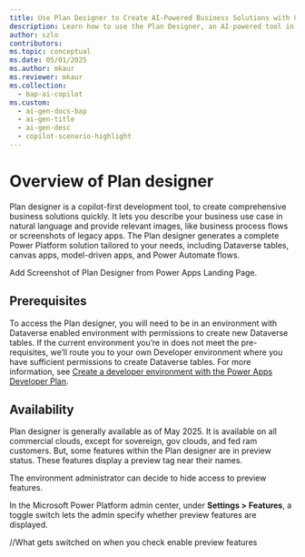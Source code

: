 ```yaml
---
title: Use Plan Designer to Create AI-Powered Business Solutions with Copilot
description: Learn how to use the Plan Designer, an AI-powered tool in Power Platform, to create comprehensive business solutions with Dataverse, canvas apps, and Power Automate flows.
author: szlo
contributors:
ms.topic: conceptual
ms.date: 05/01/2025
ms.author: mkaur
ms.reviewer: mkaur
ms.collection:
  - bap-ai-copilot
ms.custom:
  - ai-gen-docs-bap
  - ai-gen-title
  - ai-gen-desc
  - copilot-scenario-highlight
---
```


# Overview of Plan designer

Plan designer is a copilot-first development tool, to create comprehensive business solutions quickly. It lets you describe your business use case in natural language and provide relevant images, like business process flows or screenshots of legacy apps. The Plan designer generates a complete Power Platform solution tailored to your needs, including Dataverse tables, canvas apps, model-driven apps, and Power Automate flows.

Add Screenshot of Plan Designer from Power Apps Landing Page.

## Prerequisites

To access the Plan designer, you will need to be in an environment with Dataverse enabled environment with permissions to create new Dataverse tables. If the current environment you’re in does not meet the pre-requisites, we’ll route you to your own Developer environment where you have sufficient permissions to create Dataverse tables. For more information, see [Create a developer environment with the Power Apps Developer Plan](/power-platform/developer/create-developer-environment).

## Availability

Plan designer is generally available as of May 2025. It is available on all commercial clouds, except for sovereign, gov clouds, and fed ram customers. But, some features within the Plan designer are in preview status. These features display a preview tag near their names.

The environment administrator can decide to hide access to preview features. 

In the Microsoft Power Platform admin center, under **Settings > Features**, a toggle switch lets the admin specify whether preview features are displayed. 

//What gets switched on when you check enable preview features